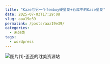 ```yaml
---
title: "Kaze与另一个femboy硬星爱+仓库中的Kaze星爱"
date: 2025-07-03T17:29:08
slug: aaa19e39
permalink: /posts/aaa19e39/
categories:
  - 未分类
tags:
  - wordpress
---
```


![图片[1]-歪歪的耽美资源站](/images/wp/aaa19e39-5799e44f.jpg)
